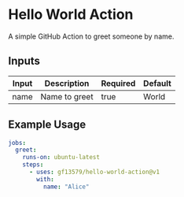 # Hello World Action

A simple GitHub Action to greet someone by name.

## Inputs

| Input | Description | Required | Default |
|------|-------------|----------|--------|
| name | Name to greet | true | World |

## Example Usage

```yaml
jobs:
  greet:
    runs-on: ubuntu-latest
    steps:
      - uses: gf13579/hello-world-action@v1
        with:
          name: "Alice"

